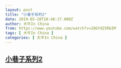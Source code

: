 ```yaml
---
layout: post
title: "小巷子系列2"
date: 2019-05-28T10:48:17.000Z
author: 大牛In China
from: https://www.youtube.com/watch?v=28GYd25RbIM
tags: [ 大牛In China ]
categories: [ 大牛In China ]
---
```

<!--1559040497000-->
[小巷子系列2](https://www.youtube.com/watch?v=28GYd25RbIM)
------

<div>

</div>
